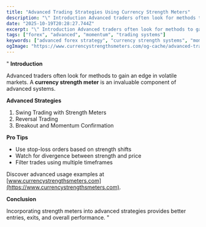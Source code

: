 ```yaml
---
title: "Advanced Trading Strategies Using Currency Strength Meters"
description: "\" Introduction Advanced traders often look for methods to gain an edge in volatile markets..."
date: "2025-10-19T20:28:27.744Z"
excerpt: "\" Introduction Advanced traders often look for methods to gain an edge in volatile markets. A currency strength meter is an invaluable component of advanced systems. Advanced Strategies 1. Swing Trading with Strength Meters 2. Reversal Trading 3. Breakout and Momentum Confirmation Pro Tips - Use stop-loss orders based on..."
tags: ["forex", "advanced", "momentum", "trading systems"]
keywords: ["advanced forex strategy", "currency strength systems", "momentum trading", "swing trading setup", "strength meter tactics"]
ogImage: "https://www.currencystrengthsmeters.com/og-cache/advanced-trading-strategies-using-currency-strength-meters.jpg"
---
```

"
**Introduction**

Advanced traders often look for methods to gain an edge in volatile markets. A **currency strength meter** is an invaluable component of advanced systems.

**Advanced Strategies**

1. Swing Trading with Strength Meters  
2. Reversal Trading  
3. Breakout and Momentum Confirmation  

**Pro Tips**

- Use stop-loss orders based on strength shifts  
- Watch for divergence between strength and price  
- Filter trades using multiple timeframes  

Discover advanced usage examples at [www.currencystrengthsmeters.com](https://www.currencystrengthsmeters.com).

**Conclusion**

Incorporating strength meters into advanced strategies provides better entries, exits, and overall performance.
"
